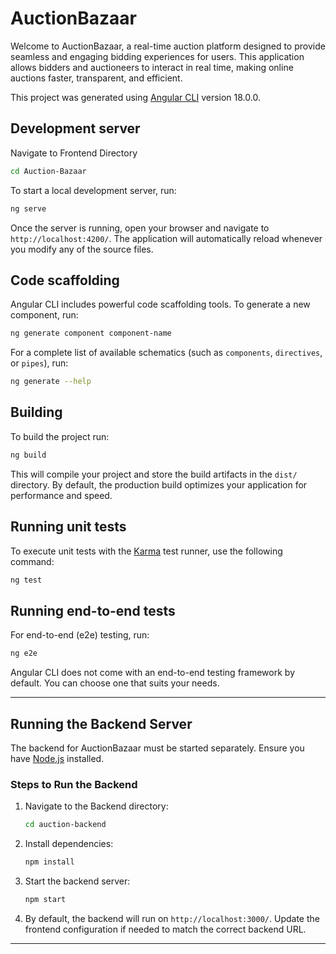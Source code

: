 # AuctionBazaar
Welcome to AuctionBazaar, a real-time auction platform designed to provide seamless and engaging bidding experiences for users. This application allows bidders and auctioneers to interact in real time, making online auctions faster, transparent, and efficient.

This project was generated using [Angular CLI](https://github.com/angular/angular-cli) version 18.0.0.

## Development server

Navigate to Frontend Directory
```bash
cd Auction-Bazaar
```

To start a local development server, run:

```bash
ng serve
```

Once the server is running, open your browser and navigate to `http://localhost:4200/`. The application will automatically reload whenever you modify any of the source files.

## Code scaffolding

Angular CLI includes powerful code scaffolding tools. To generate a new component, run:

```bash
ng generate component component-name
```

For a complete list of available schematics (such as `components`, `directives`, or `pipes`), run:

```bash
ng generate --help
```

## Building

To build the project run:

```bash
ng build
```

This will compile your project and store the build artifacts in the `dist/` directory. By default, the production build optimizes your application for performance and speed.

## Running unit tests

To execute unit tests with the [Karma](https://karma-runner.github.io) test runner, use the following command:

```bash
ng test
```

## Running end-to-end tests

For end-to-end (e2e) testing, run:

```bash
ng e2e
```

Angular CLI does not come with an end-to-end testing framework by default. You can choose one that suits your needs. 

---

## Running the Backend Server  

The backend for AuctionBazaar must be started separately. Ensure you have [Node.js](https://nodejs.org/) installed.  

### Steps to Run the Backend  

1. Navigate to the Backend directory:  

   ```bash
   cd auction-backend
   ```

2. Install dependencies:  

   ```bash
   npm install
   ```

3. Start the backend server:  

   ```bash
   npm start
   ```

4. By default, the backend will run on `http://localhost:3000/`. Update the frontend configuration if needed to match the correct backend URL.  

---

